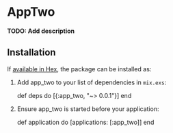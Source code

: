 # AppTwo

**TODO: Add description**

## Installation

If [available in Hex](https://hex.pm/docs/publish), the package can be installed as:

  1. Add app_two to your list of dependencies in `mix.exs`:

        def deps do
          [{:app_two, "~> 0.0.1"}]
        end

  2. Ensure app_two is started before your application:

        def application do
          [applications: [:app_two]]
        end

